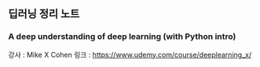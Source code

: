 ## 딥러닝 정리 노트

### A deep understanding of deep learning (with Python intro)

강사 : Mike X Cohen
링크 : https://www.udemy.com/course/deeplearning_x/

